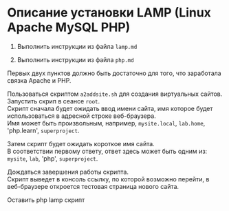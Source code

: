 # Описание установки LAMP (Linux Apache MySQL PHP)

1. Выполнить инструкции из файла `lamp.md`

2. Выполнить инструкции из файла `php.md`

Первых двух пунктов должно быть достаточно для того, что заработала связка Apache и PHP.

Пользоваться скриптом `a2addsite.sh` для создания виртуальных сайтов.  
Запустить скрип в сеансе `root`.  
Скрипт сначала будет ожидать ввод имени сайта, имя которое будет использоваться в адресной строке веб-браузера.  
Имя может быть произвольным, например, `mysite.local`, `lab.home`, 'php.learn', `superproject`.  

Затем скрипт будет ожидать короткое имя сайта.  
В соответствии первому ответу, ответ здесь может быть одним из:
`mysite`, `lab`, 'php', `superproject`.

Дождаться завершения работы скрипта.  
Скрипт выведет в консоль ссылку, по которой возможно перейти, в веб-браузере откроется тестовая страница нового сайта.

Оставить
php
lamp
скрипт
